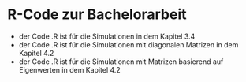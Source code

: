 # R-Code zur Bachelorarbeit

- der Code .R ist für die Simulationen in dem Kapitel 3.4
- der Code .R ist für die Simulationen mit diagonalen Matrizen in dem Kapitel 4.2
- der Code .R ist für die Simulationen mit Matrizen basierend auf Eigenwerten in dem Kapitel 4.2

